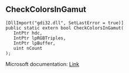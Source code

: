 ## CheckColorsInGamut

```
[DllImport("gdi32.dll", SetLastError = true)]
public static extern bool CheckColorsInGamut(
   IntPtr hdc,
   IntPtr lpRGBTriples,
   IntPtr lpBuffer,
   uint nCount
);
```

Microsoft documentation: [Link](https://docs.microsoft.com/en-us/windows/win32/api/wingdi/nf-wingdi-checkcolorsingamut)

